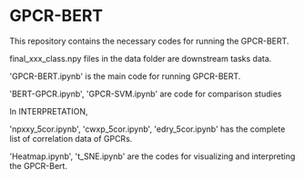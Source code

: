 # GPCR-BERT

This repository contains the necessary codes for running the GPCR-BERT.

final_xxx_class.npy files in the data folder are downstream tasks data.

'GPCR-BERT.ipynb' is the main code for running GPCR-BERT.

'BERT-GPCR.ipynb', 'GPCR-SVM.ipynb' are code for comparison studies


In INTERPRETATION, 

'npxxy_5cor.ipynb', 'cwxp_5cor.ipynb', 'edry_5cor.ipynb' has the complete list of correlation data of GPCRs.

'Heatmap.ipynb', 't_SNE.ipynb' are the codes for visualizing and interpreting the GPCR-Bert.
